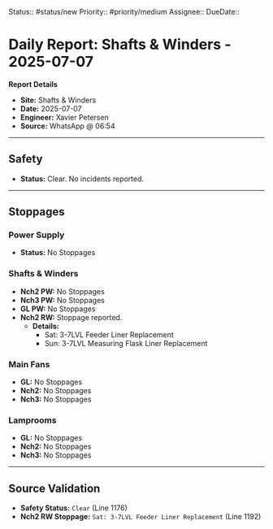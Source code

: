 Status:: #status/new
Priority:: #priority/medium
Assignee::
DueDate::

# Daily Report: Shafts & Winders - 2025-07-07

**Report Details**
- **Site:** Shafts & Winders
- **Date:** 2025-07-07
- **Engineer:** Xavier Petersen
- **Source:** WhatsApp @ 06:54

---

## Safety
- **Status:** Clear. No incidents reported.

---

## Stoppages

### Power Supply
- **Status:** No Stoppages

### Shafts & Winders
- **Nch2 PW:** No Stoppages
- **Nch3 PW:** No Stoppages
- **GL PW:** No Stoppages
- **Nch2 RW:** Stoppage reported.
  - **Details:**
    - Sat: 3-7LVL Feeder Liner Replacement
    - Sun: 3-7LVL Measuring Flask Liner Replacement

### Main Fans
- **GL:** No Stoppages
- **Nch2:** No Stoppages
- **Nch3:** No Stoppages

### Lamprooms
- **GL:** No Stoppages
- **Nch2:** No Stoppages
- **Nch3:** No Stoppages

---

## Source Validation
- **Safety Status:** `Clear` (Line 1176)
- **Nch2 RW Stoppage:** `Sat: 3-7LVL Feeder Liner Replacement` (Line 1192)
